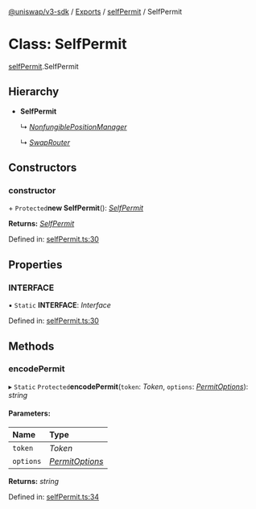 [@uniswap/v3-sdk](../README.md) / [Exports](../modules.md) / [selfPermit](../modules/selfpermit.md) / SelfPermit

# Class: SelfPermit

[selfPermit](../modules/selfpermit.md).SelfPermit

## Hierarchy

* **SelfPermit**

  ↳ [*NonfungiblePositionManager*](nonfungiblepositionmanager.nonfungiblepositionmanager-1.md)

  ↳ [*SwapRouter*](swaprouter.swaprouter-1.md)

## Constructors

### constructor

\+ `Protected`**new SelfPermit**(): [*SelfPermit*](selfpermit.selfpermit-1.md)

**Returns:** [*SelfPermit*](selfpermit.selfpermit-1.md)

Defined in: [selfPermit.ts:30](https://github.com/Uniswap/uniswap-v3-sdk/blob/c42b4d4/src/selfPermit.ts#L30)

## Properties

### INTERFACE

▪ `Static` **INTERFACE**: *Interface*

Defined in: [selfPermit.ts:30](https://github.com/Uniswap/uniswap-v3-sdk/blob/c42b4d4/src/selfPermit.ts#L30)

## Methods

### encodePermit

▸ `Static` `Protected`**encodePermit**(`token`: *Token*, `options`: [*PermitOptions*](../types/selfpermit.permitoptions.md)): *string*

#### Parameters:

| Name | Type |
| :------ | :------ |
| `token` | *Token* |
| `options` | [*PermitOptions*](../types/selfpermit.permitoptions.md) |

**Returns:** *string*

Defined in: [selfPermit.ts:34](https://github.com/Uniswap/uniswap-v3-sdk/blob/c42b4d4/src/selfPermit.ts#L34)
